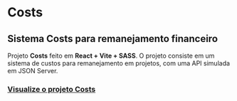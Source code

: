 # **Costs**
## Sistema Costs para remanejamento financeiro

Projeto **Costs** feito em **React + Vite + SASS**.
O projeto consiste em um sistema de custos para remanejamento em projetos, com uma API simulada em JSON Server.

### [Visualize o projeto Costs](https://s0d4z3r0.github.io/costs/)
